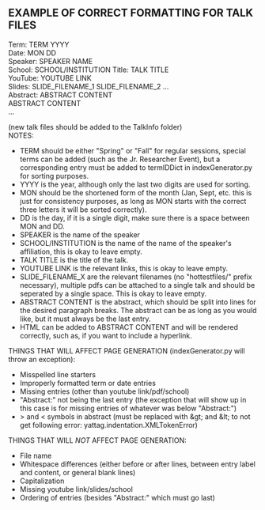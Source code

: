 <h2>EXAMPLE OF CORRECT FORMATTING FOR TALK FILES</h2>

Term: TERM YYYY<br>
Date: MON DD<br>
Speaker: SPEAKER NAME<br>
School: SCHOOL/INSTITUTION
Title: TALK TITLE<br>
YouTube: YOUTUBE LINK<br>
Slides: SLIDE_FILENAME_1 SLIDE_FILENAME_2 ... <br>
Abstract: ABSTRACT CONTENT<br>
ABSTRACT CONTENT<br>
...<br>


(new talk files should be added to the TalkInfo folder)<br>
NOTES:
<ul>
  <li>TERM should be either "Spring" or "Fall" for regular sessions, special terms can be added (such as the Jr. Researcher Event), but a corresponding entry must be added to termIDDict in indexGenerator.py for sorting purposes.</li>
  <li>YYYY is the year, although only the last two digits are used for sorting.</li>
  <li>MON should be the shortened form of the month (Jan, Sept, etc. this is just for consistency purposes, as long as MON starts with the correct three letters it will be sorted correctly).</li>
  <li>DD is the day, if it is a single digit, make sure there is a space between MON and DD.</li>
  <li>SPEAKER is the name of the speaker</li>
  <li>SCHOOL/INSTITUTION is the name of the name of the speaker's affiliation, this is okay to leave empty.</li>
  <li>TALK TITLE is the title of the talk.</li>
  <li>YOUTUBE LINK is the relevant links, this is okay to leave empty.</li>
  <li>SLIDE_FILENAME_X are the relevant filenames (no "hottestfiles/" prefix necessary), multiple pdfs can be attached to a single talk and should be seperated by a single space. This is okay to leave empty.</li>
  <li>ABSTRACT CONTENT is the abstract, which should be split into lines for the desired paragraph breaks. The abstract can be as long as you would like, but it must always be the last entry.</li>
  <li>HTML can be added to ABSTRACT CONTENT and will be rendered correctly, such as, if you want to include a hyperlink.</li>
</ul>

THINGS THAT WILL AFFECT PAGE GENERATION (indexGenerator.py will throw an exception):
<ul>
  <li>Misspelled line starters</li>
  <li>Improperly formatted term or date entries</li>
  <li>Missing entries (other than youtube link/pdf/school)</li>
  <li>"Abstract:" not being the last entry (the exception that will show up in this case is for missing entries of whatever was below "Abstract:")</li>
  <li>&gt; and &lt; symbols in abstract (must be replaced with &amp;gt; and &amp;lt; to not get following error: yattag.indentation.XMLTokenError) </li>
</ul>

THINGS THAT WILL _NOT_ AFFECT PAGE GENERATION:
<ul>
  <li>File name</li>
  <li>Whitespace differences (either before or after lines, between entry label and content, or general blank lines)</li>
  <li>Capitalization</li>
  <li>Missing youtube link/slides/school</li>
  <li>Ordering of entries (besides "Abstract:" which must go last)</li>
</ul>
